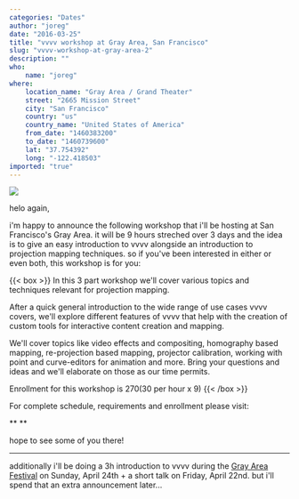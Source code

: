```yaml
---
categories: "Dates"
author: "joreg"
date: "2016-03-25"
title: "vvvv workshop at Gray Area, San Francisco"
slug: "vvvv-workshop-at-gray-area-2"
description: ""
who: 
    name: "joreg"
where: 
    location_name: "Gray Area / Grand Theater"
    street: "2665 Mission Street"
    city: "San Francisco"
    country: "us"
    country_name: "United States of America"
    from_date: "1460383200"
    to_date: "1460739600"
    lat: "37.754392"
    long: "-122.418503"
imported: "true"
---
```



![](grayarea-vvvv.png) 

helo again, 

i'm happy to announce the following workshop that i'll be hosting at San Francisco's Gray Area. it will be 9 hours streched over 3 days and the idea is to give an easy introduction to vvvv alongside an introduction to projection mapping techniques. so if you've been interested in either or even both, this workshop is for you:

{{< box >}}
In this 3 part workshop we'll cover various topics and techniques relevant for projection mapping.

After a quick general introduction to the wide range of use cases vvvv covers, we'll explore different features of vvvv that help with the creation of custom tools for interactive content creation and mapping.

We'll cover topics like video effects and compositing, homography based mapping, re-projection based mapping, projector calibration, working with point and curve-editors for animation and more. Bring your questions and ideas and we'll elaborate on those as our time permits.

Enrollment for this workshop is $270 ($30 per hour x 9){{< /box >}}

For complete schedule, requirements and enrollment please visit:

** [](http://grayarea.org/event/vvvv-workshop) **

hope to see some of you there!

---

additionally i'll be doing a 3h introduction to vvvv during the [Gray Area Festival](http://grayareafestival.io/) on Sunday, April 24th + a short talk on Friday, April 22nd. but i'll spend that an extra announcement later...